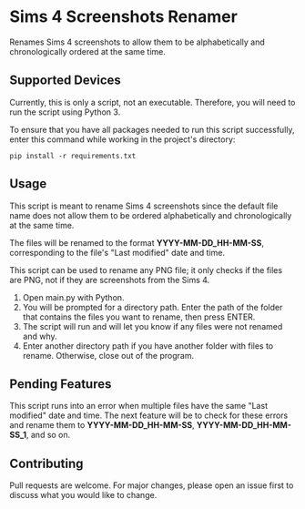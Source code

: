 # Sims 4 Screenshots Renamer

Renames Sims 4 screenshots to allow them to be alphabetically and chronologically ordered at the same time.

## Supported Devices

Currently, this is only a script, not an executable. Therefore, you will need to run the script using Python 3.

To ensure that you have all packages needed to run this script successfully, enter this command while working in the project's directory:

`pip install -r requirements.txt`

## Usage

This script is meant to rename Sims 4 screenshots since the default file name does not allow them to be ordered alphabetically and chronologically at the same time.

The files will be renamed to the format **YYYY-MM-DD_HH-MM-SS**, corresponding to the file's "Last modified" date and time.

This script can be used to rename any PNG file; it only checks if the files are PNG, not if they are screenshots from the Sims 4.

1. Open main.py with Python.
2. You will be prompted for a directory path. Enter the path of the folder that contains the files you want to rename, then press ENTER.
3. The script will run and will let you know if any files were not renamed and why.
4. Enter another directory path if you have another folder with files to rename. Otherwise, close out of the program.

## Pending Features

This script runs into an error when multiple files have the same "Last modified" date and time. The next feature will be to check for these errors and rename them to **YYYY-MM-DD_HH-MM-SS**, **YYYY-MM-DD_HH-MM-SS_1**, and so on.

## Contributing

Pull requests are welcome. For major changes, please open an issue first to discuss what you would like to change.
